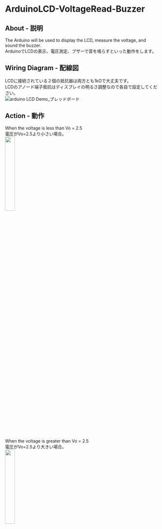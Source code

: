 # ArduinoLCD-VoltageRead-Buzzer
## About - 説明
The Arduino will be used to display the LCD, measure the voltage, and sound the buzzer.  
ArduinoでLCDの表示、電圧測定、ブザーで音を鳴らすといった動作をします。

## Wiring Diagram - 配線図
LCDに接続されている２個の抵抗器は両方とも1kΩで大丈夫です。  
LCDのアノード端子抵抗はディスプレイの明るさ調整なので各自で設定してください。  
![arduino LCD Demo_ブレッドボード](https://user-images.githubusercontent.com/25848834/141890894-3c2fa0f4-0ca3-48cd-850c-ea7c65327449.png)  
  
## Action - 動作
When the voltage is less than Vo = 2.5  
電圧がVo=2.5より小さい場合。  
<img src="https://user-images.githubusercontent.com/25848834/141922863-ef84a02e-313f-4f9d-8d35-c503d6eab375.jpg" width="25%">  
  
When the voltage is greater than Vo = 2.5  
電圧がVo=2.5より大きい場合。  
<img src="https://user-images.githubusercontent.com/25848834/141922878-ff2797fe-49a7-4a35-ac02-08fd3b7bc51e.jpg" width="25%">
